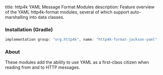 title: http4k YAML Message Format Modules
description: Feature overview of the YAML http4k-format modules, several of which support auto-marshalling into data classes.

### Installation (Gradle)

```groovy
implementation group: "org.http4k", name: "http4k-format-jackson-yaml", version: "4.3.2.1"
```

### About
These modules add the ability to use YAML as a first-class citizen when reading from and to HTTP messages. 

[http4k]: https://http4k.org

